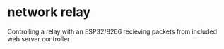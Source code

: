 # network relay
 Controlling a relay with an ESP32/8266 recieving packets from included web server controller
